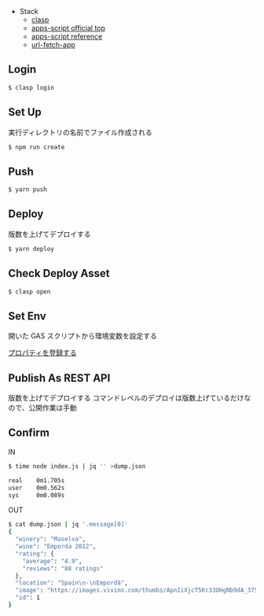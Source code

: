 - Stack
  - [clasp](https://github.com/google/clasp)
  - [apps-script official top](https://developers.google.com/apps-script)
  - [apps-script reference](https://developers.google.com/apps-script/reference)
  - [url-fetch-app](https://developers.google.com/apps-script/reference/url-fetch/url-fetch-app)

## Login

```bash
$ clasp login
```

## Set Up

実行ディレクトリの名前でファイル作成される

```bash
$ npm run create
```

## Push

```bash
$ yarn push
```

## Deploy

版数を上げてデプロイする

```bash
$ yarn deploy
```

## Check Deploy Asset

```bash
$ clasp open
```

## Set Env

開いた GAS スクリプトから環境変数を設定する

[プロパティを登録する](https://qiita.com/massa-potato/items/2209ff367d65c5dd6181#%EF%BC%92%E3%83%97%E3%83%AD%E3%83%91%E3%83%86%E3%82%A3%E3%82%92%E7%99%BB%E9%8C%B2%E3%81%99%E3%82%8B)

## Publish As REST API

版数を上げてデプロイする
コマンドレベルのデプロイは版数上げているだけなので、公開作業は手動

## Confirm

IN

```bash
$ time node index.js | jq '' >dump.json

real    0m1.705s
user    0m0.562s
sys     0m0.089s
```

OUT

```bash
$ cat dump.json | jq '.message[0]'
{
  "winery": "Maselva",
  "wine": "Emporda 2012",
  "rating": {
    "average": "4.9",
    "reviews": "88 ratings"
  },
  "location": "Spain\n·\nEmpordà",
  "image": "https://images.vivino.com/thumbs/ApnIiXjcT5Kc33OHgNb9dA_375x500.jpg",
  "id": 1
}
```